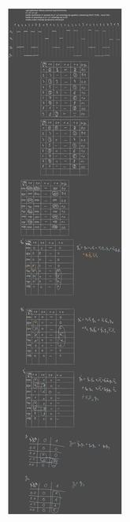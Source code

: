 ![](Notatki/Semestr%203/Logika%20układów%20cyfrowych/Labolatoria/Labolatoria%207/Drawing%202023-12-10%2015.04.53.excalidraw.svg)